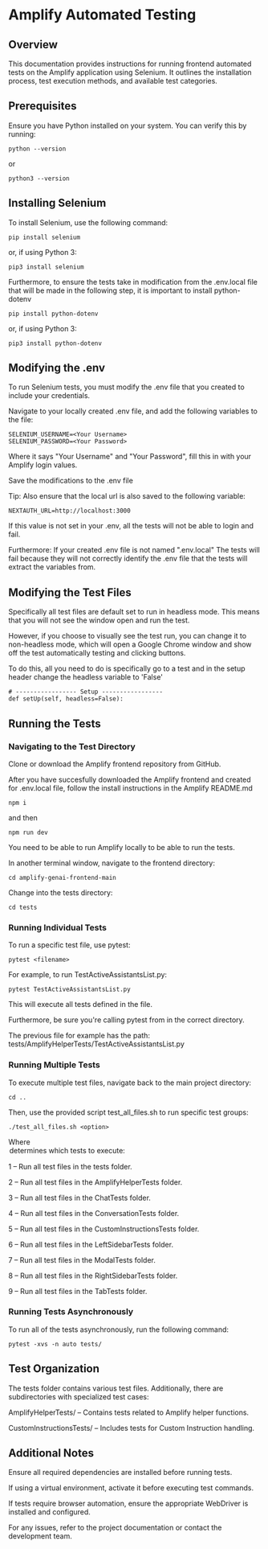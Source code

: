 # Amplify Automated Testing

## Overview

This documentation provides instructions for running frontend automated tests on the Amplify application using Selenium. It outlines the installation process, test execution methods, and available test categories.

## Prerequisites

Ensure you have Python installed on your system. You can verify this by running:

```plaintext
python --version
```

or

```plaintext
python3 --version
```

## Installing Selenium

To install Selenium, use the following command:

```plaintext
pip install selenium
```

or, if using Python 3:

```plaintext
pip3 install selenium
```

Furthermore, to ensure the tests take in modification from the .env.local file that will be made in the following
step, it is important to install python-dotenv

```plaintext
pip install python-dotenv
```

or, if using Python 3:

```plaintext
pip3 install python-dotenv
```

## Modifying the .env

To run Selenium tests, you must modify the .env file that you created to include your credentials.

Navigate to your locally created .env file, and add the following variables to the file:

```plaintext
SELENIUM_USERNAME=<Your Username>
SELENIUM_PASSWORD=<Your Password>
```

Where it says "Your Username" and "Your Password", fill this in with your Amplify login values.

Save the modifications to the .env file

Tip: Also ensure that the local url is also saved to the following variable:

```plaintext
NEXTAUTH_URL=http://localhost:3000
```

If this value is not set in your .env, all the tests will not be able to login and fail.

Furthermore: If your created .env file is not named ".env.local" The tests will fail because they will not
correctly identify the .env file that the tests will extract the variables from.

## Modifying the Test Files

Specifically all test files are default set to run in headless mode. This means that you will not see the
window open and run the test.

However, if you choose to visually see the test run, you can change it to non-headless mode, which will 
open a Google Chrome window and show off the test automatically testing and clicking buttons.

To do this, all you need to do is specifically go to a test and in the setup header change the headless variable
to 'False'

```plaintext
# ----------------- Setup -----------------
def setUp(self, headless=False):
```

## Running the Tests

### Navigating to the Test Directory

Clone or download the Amplify frontend repository from GitHub.

After you have succesfully downloaded the Amplify frontend and created for .env.local file, 
follow the install instructions in the Amplify README.md

```plaintext
npm i
```
and then

```plaintext
npm run dev
```

You need to be able to run Amplify locally to be able to run the tests.

In another terminal window, navigate to the frontend directory:

```plaintext
cd amplify-genai-frontend-main
```

Change into the tests directory:

```plaintext
cd tests
```

### Running Individual Tests

To run a specific test file, use pytest:

```plaintext
pytest <filename>
```

For example, to run TestActiveAssistantsList.py:

```plaintext
pytest TestActiveAssistantsList.py
```

This will execute all tests defined in the file.

Furthermore, be sure you're calling pytest from in the correct directory.

The previous file for example has the path: tests/AmplifyHelperTests/TestActiveAssistantsList.py

### Running Multiple Tests

To execute multiple test files, navigate back to the main project directory:

```plaintext
cd ..
```

Then, use the provided script test_all_files.sh to run specific test groups:

```plaintext
./test_all_files.sh <option>
```

Where <option> determines which tests to execute:

1 – Run all test files in the tests folder.

2 – Run all test files in the AmplifyHelperTests folder.

3 – Run all test files in the ChatTests folder.

4 – Run all test files in the ConversationTests folder.

5 – Run all test files in the CustomInstructionsTests folder.

6 – Run all test files in the LeftSidebarTests folder.

7 – Run all test files in the ModalTests folder.

8 – Run all test files in the RightSidebarTests folder.

9 – Run all test files in the TabTests folder.

### Running Tests Asynchronously

To run all of the tests asynchronously, run the following command:

```
pytest -xvs -n auto tests/
```

## Test Organization

The tests folder contains various test files. Additionally, there are subdirectories with specialized test cases:

AmplifyHelperTests/ – Contains tests related to Amplify helper functions.

CustomInstructionsTests/ – Includes tests for Custom Instruction handling.

## Additional Notes

Ensure all required dependencies are installed before running tests.

If using a virtual environment, activate it before executing test commands.

If tests require browser automation, ensure the appropriate WebDriver is installed and configured.

For any issues, refer to the project documentation or contact the development team.

